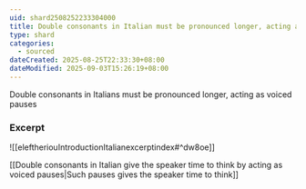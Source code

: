 ```yaml
---
uid: shard2508252233304000
title: Double consonants in Italian must be pronounced longer, acting as voiced pauses
type: shard
categories:
  - sourced
dateCreated: 2025-08-25T22:33:30+08:00
dateModified: 2025-09-03T15:26:19+08:00
---
```

Double consonants in Italians must be pronounced longer, acting as voiced pauses

### Excerpt
![[eleftheriouIntroductionItalianexcerptindex#^dw8oe]]

[[Double consonants in Italian give the speaker time to think by acting as voiced pauses|Such pauses gives the speaker time to think]]